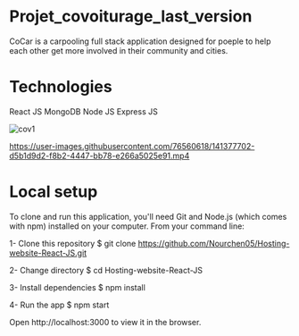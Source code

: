 # Projet_covoiturage_last_version

CoCar is a carpooling full stack application designed for poeple to help each other get more involved in their community and cities.

# Technologies

React JS    MongoDB     Node JS     Express JS


![cov1](https://user-images.githubusercontent.com/76560618/141376277-1a97a5a0-97ac-45e1-af1e-edd2b42d2582.png)



https://user-images.githubusercontent.com/76560618/141377702-d5b1d9d2-f8b2-4447-bb78-e266a5025e91.mp4


# Local setup
To clone and run this application, you'll need Git and Node.js (which comes with npm) installed on your computer. From your command line:

1- Clone this repository
$ git clone https://github.com/Nourchen05/Hosting-website-React-JS.git

2- Change directory
$ cd Hosting-website-React-JS

3- Install dependencies
$ npm install

4- Run the app
$ npm start

Open http://localhost:3000 to view it in the browser.
